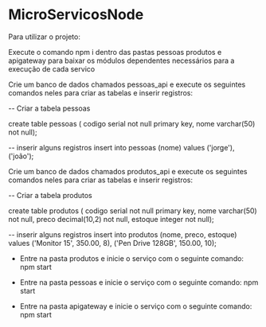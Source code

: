 # MicroServicosNode

Para utilizar o projeto:

Execute o comando npm i dentro das pastas pessoas produtos e apigateway para baixar os módulos dependentes necessários para a execução de cada servico

Crie um banco de dados chamados pessoas_api	e execute os seguintes comandos neles para criar as tabelas e inserir registros:

-- Criar a tabela pessoas

create table pessoas (
codigo serial not null primary key, 
nome varchar(50) not null);

-- inserir alguns registros
insert into pessoas (nome) values ('jorge'),('joão');

Crie um banco de dados chamados produtos_api 	e execute os seguintes comandos neles para criar as tabelas e inserir registros:

-- Criar a tabela produtos

create table produtos (
codigo serial not null primary key, 
nome varchar(50) not null, 
preco decimal(10,2) not null, 
estoque integer not null);

-- inserir alguns registros
insert into produtos (nome, preco, estoque) values ('Monitor 15', 350.00, 8), ('Pen Drive 128GB', 150.00, 10);

- Entre na pasta produtos e inicie o serviço com o seguinte comando:
npm start

- Entre na pasta pessoas e inicie o serviço com o seguinte comando:
npm start

- Entre na pasta apigateway e inicie o serviço com o seguinte comando:
npm start
